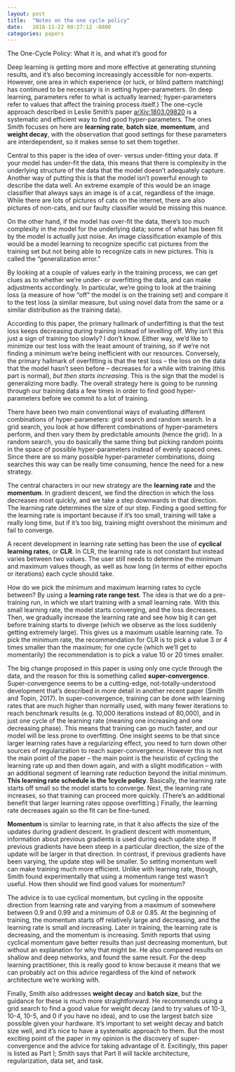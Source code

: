 ```yaml
---
layout: post
title:  "Notes on the one cycle policy"
date:   2018-11-22 00:27:12 -0800
categories: papers
---
```


The One-Cycle Policy: What it is, and what it’s good for

Deep learning is getting more and more effective at generating stunning results, and it’s also becoming increasingly accessible for non-experts.  However, one area in which experience (or luck, or blind pattern matching) has continued to be necessary is in setting hyper-parameters.  (In deep learning, parameters refer to what is actually learned; hyper-parameters refer to values that affect the training process itself.)  The one-cycle approach described in Leslie Smith’s paper [arXiv:1803.09820](https://arxiv.org/pdf/1803.09820.pdf) is a systematic and efficient way to find good hyper-parameters.  The ones Smith focuses on here are **learning rate**, **batch size**, **momentum**, and **weight decay**, with the observation that good settings for these parameters are interdependent, so it makes sense to set them together.  

Central to this paper is the idea of over- versus under-fitting your data.  If your model has under-fit the data, this means that there is complexity in the underlying structure of the data that the model doesn’t adequately capture.  Another way of putting this is that the model isn’t powerful enough to describe the data well.  An extreme example of this would be an image classifier that always says an image is of a cat, regardless of the image.  While there are lots of pictures of cats on the internet, there are also pictures of non-cats, and our faulty classifier would be missing this nuance.

On the other hand, if the model has over-fit the data, there’s too much complexity in the model for the underlying data; some of what has been fit by the model is actually just noise.  An image classification example of this would be a model learning to recognize specific cat pictures from the training set but not being able to recognize cats in new pictures.  This is called the “generalization error.”

By looking at a couple of values early in the training process, we can get clues as to whether we’re under- or overfitting the data, and can make adjustments accordingly.  In particular, we’re going to look at the training loss (a measure of how “off” the model is on the training set) and compare it to the test loss (a similar measure, but using novel data from the same or a similar distribution as the training data).

According to this paper, the primary hallmark of underfitting is that the test loss keeps decreasing during training instead of levelling off.  Why isn’t this just a sign of training too slowly?  I don’t know.  Either way, we’d like to minimize our test loss with the least amount of training, so if we’re not finding a minimum we’re being inefficient with our resources.  Conversely, the primary hallmark of overfitting is that the test loss – the loss on the data that the model hasn’t seen before – decreases for a while with training (this part is normal), _but then starts increasing_.  This is the sign that the model is generalizing more badly.  The overall strategy here is going to be running through our training data a few times in order to find good hyper-parameters before we commit to a lot of training.

There have been two main conventional ways of evaluating different combinations of hyper-parameters: grid search and random search.  In a grid search, you look at how different combinations of hyper-parameters perform, and then vary them by predictable amounts (hence the grid).  In a random search, you do basically the same thing but picking random points in the space of possible hyper-parameters instead of evenly spaced ones.  Since there are so many possible hyper-parameter combinations, doing searches this way can be really time consuming, hence the need for a new strategy.

The central characters in our new strategy are the **learning rate** and the **momentum**.  In gradient descent, we find the direction in which the loss decreases most quickly, and we take a step downwards in that direction.  The learning rate determines the size of our step.  Finding a good setting for the learning rate is important because if it’s too small, training will take a really long time, but if it’s too big, training might overshoot the minimum and fail to converge.  

A recent development in learning rate setting has been the use of **cyclical learning rates**, or **CLR**.  In CLR, the learning rate is not constant but instead varies between two values.  The user still needs to determine the minimum and maximum values though, as well as how long (in terms of either epochs or iterations) each cycle should take.  

How do we pick the minimum and maximum learning rates to cycle between?  By using a **learning rate range test**.  The idea is that we do a pre-training run, in which we start training with a small learning rate.  With this small learning rate, the model starts converging, and the loss decreases.  Then, we gradually increase the learning rate and see how big it can get before training starts to diverge (which we observe as the loss suddenly getting extremely large).  This gives us a maximum usable learning rate.  To pick the minimum rate, the recommendation for CLR is to pick a value 3 or 4 times smaller than the maximum; for one cycle (which we’ll get to momentarily) the recommendation is to pick a value 10 or 20 times smaller.

The big change proposed in this paper is using only one cycle through the data, and the reason for this is something called **super-convergence**.  Super-convergence seems to be a cutting-edge, not-totally-understood development that’s described in more detail in another recent paper (Smith and Topin, 2017).  In super-convergence, training can be done with learning rates that are much higher than normally used, with many fewer iterations to reach benchmark results (e.g. 10,000 iterations instead of 80,000), and in just one cycle of the learning rate (meaning one increasing and one decreasing phase).  This means that training can go much faster, and our model will be less prone to overfitting.  One insight seems to be that since larger learning rates have a regularizing effect, you need to turn down other sources of regularization to reach super-convergence.  However this is not the main point of the paper – the main point is the heuristic of cycling the learning rate up and then down again, and with a slight modification – with an additional segment of learning rate reduction beyond the initial minimum.  **This learning rate schedule is the 1cycle policy**. Basically, the learning rate starts off small so the model starts to converge.  Next, the learning rate increases, so that training can proceed more quickly.  (There’s an additional benefit that larger learning rates oppose overfitting.)  Finally, the learning rate decreases again so the fit can be fine-tuned.

**Momentum** is similar to learning rate, in that it also affects the size of the updates during gradient descent.  In gradient descent with momentum, information about previous gradients is used during each update step.  If previous gradients have been steep in a particular direction, the size of the update will be larger in that direction.  In contrast, if previous gradients have been varying, the update step will be smaller.  So setting momentum well can make training much more efficient. Unlike with learning rate, though, Smith found experimentally that using a momentum range test wasn’t useful.  How then should we find good values for momentum?

The advice is to use cyclical momentum, but cycling in the opposite direction from learning rate and varying from a maximum of somewhere between 0.9 and 0.99 and a minimum of 0.8 or 0.85.  At the beginning of training, the momentum starts off relatively large and decreasing, and the learning rate is small and increasing.  Later in training, the learning rate is decreasing, and the momentum is increasing.  Smith reports that using cyclical momentum gave better results than just decreasing momentum, but without an explanation for why that might be.  He also compared results on shallow and deep networks, and found the same result.  For the deep learning practitioner, this is really good to know because it means that we can probably act on this advice regardless of the kind of network architecture we’re working with.

Finally, Smith also addresses **weight decay** and **batch size**, but the guidance for these is much more straightforward.  He recommends using a grid search to find a good value for weight decay (and to try values of 10-3, 10-4, 10-5, and 0 if you have no idea), and to use the largest batch size possible given your hardware.  It’s important to set weight decay and batch size well, and it’s nice to have a systematic approach to them.  But the most exciting point of the paper in my opinion is the discovery of super-convergence and the advice for taking advantage of it.  Excitingly, this paper is listed as Part I; Smith says that Part II will tackle architecture, regularization, data set, and task.

